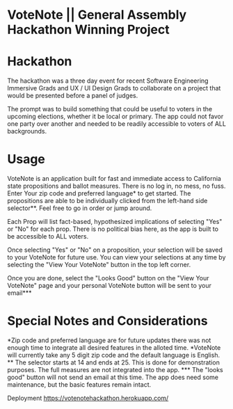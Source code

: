 # VoteNote || General Assembly Hackathon Winning Project

# Hackathon 

The hackathon was a three day event for recent Software Engineering Immersive Grads and UX / UI Design Grads to collaborate on a project that would be presented before a panel of judges. 

The prompt was to build something that could be useful to voters in the upcoming elections, whether it be local or primary. The app could not favor one party over another and needed to be readily accessible to voters of ALL backgrounds.

# Usage 

VoteNote is an application built for fast and immediate access to California state propositions and ballot measures. There is no log in, no mess, no fuss. Enter Your zip code and preferred language* to get started. The propositions are able to be individually clicked from the left-hand side selector**. Feel free to go in order or jump around. 

Each Prop will list fact-based, hypothesized implications of selecting "Yes" or "No" for each prop. There is no political bias here, as the app is built to be accessible to ALL voters.

Once selecting "Yes" or "No" on a proposition, your selection will be saved to your VoteNote for future use. You can view your selections at any time by selecting the "View Your VoteNote" button in the top left corner. 

Once you are done, select the "Looks Good" button on the "View Your VoteNote" page and your personal VoteNote button will be sent to your email***

# Special Notes and Considerations

*Zip code and preferred language are for future updates there was not enough time to integrate all desired features in the alloted time.
*VoteNote will currently take any 5 digit zip code and the default language is English.
** The selector starts at 14 and ends at 25. This is done for demonstration purposes. The full measures are not integrated into the app.
*** The "looks good" button will not send an email at this time. The app does need some maintenance, but the basic features remain intact.  

Deployment  https://votenotehackathon.herokuapp.com/
